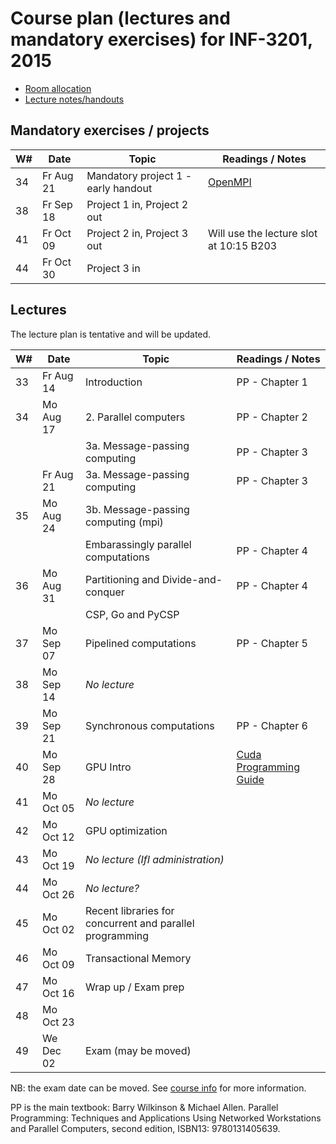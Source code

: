 Course plan (lectures and mandatory exercises) for INF-3201, 2015
=================================================================

* [Room allocation](http://timeplan.uit.no/emne_timeplan.php?year=2015&module[]=INF-3201-2#week-32)
* [Lecture notes/handouts](lectures/)

Mandatory exercises / projects
-------------------

| W#   | Date      | Topic | Readings / Notes |
| ---- | ----      | ----- | -----------------| 
| 34   | Fr Aug 21 | Mandatory project 1 - early handout | [OpenMPI](http://www.open-mpi.org/) |
| 38   | Fr Sep 18 | Project 1 in, Project 2 out         |  |
| 41   | Fr Oct 09 | Project 2 in, Project 3 out         | Will use the lecture slot at 10:15 B203 |
| 44   | Fr Oct 30 | Project 3 in                        |  |

Lectures
--------
The lecture plan is tentative and will be updated.

| W#   | Date      | Topic | Readings / Notes |
| ---- | ----      | ----- | -----------------| 
| 33   | Fr Aug 14 | Introduction                              | PP - Chapter 1 |
| 34   | Mo Aug 17 | 2. Parallel computers                     | PP - Chapter 2 | 
|      |           | 3a. Message-passing computing             | PP - Chapter 3 | 
|      | Fr Aug 21 | 3a. Message-passing computing             | PP - Chapter 3 | 
| 35   | Mo Aug 24 | 3b. Message-passing computing (mpi)       |  |
|      |           | Embarassingly parallel computations       | PP - Chapter 4  |
| 36   | Mo Aug 31 | Partitioning and Divide-and-conquer       | PP - Chapter 4  |
|      |           | CSP, Go and PyCSP                         |  |
| 37   | Mo Sep 07 | Pipelined computations                    | PP - Chapter 5  |
| 38   | Mo Sep 14 | *No lecture*    |   |
| 39   | Mo Sep 21 | Synchronous computations                  | PP - Chapter 6  |
| 40   | Mo Sep 28 | GPU Intro                                 | [Cuda Programming Guide](https://docs.nvidia.com/cuda/cuda-c-programming-guide/)|
| 41   | Mo Oct 05 | *No lecture*    |   |
| 42   | Mo Oct 12 | GPU optimization | |
| 43   | Mo Oct 19 | *No lecture (IfI administration)*   | |
| 44   | Mo Oct 26 | *No lecture?*    |   |
| 45   | Mo Oct 02 | Recent libraries for concurrent and parallel programming   | |
| 46   | Mo Oct 09 | Transactional Memory    | |
| 47   | Mo Oct 16 | Wrap up / Exam prep    | |
| 48   | Mo Oct 23 |     | |
| 49   | We Dec 02 | Exam (may be moved) | |

NB: the exam date can be moved. See [course info](https://uit.no/studietilbud/emner/emne?p_document_id=407601) for more information. 

PP is the main textbook: Barry Wilkinson & Michael Allen. Parallel Programming: Techniques and Applications Using Networked Workstations and Parallel Computers, second edition, ISBN13: 9780131405639.
